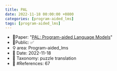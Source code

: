 ```yaml
---
title: PAL
date: 2022-11-18 00:00:00 +0800
categories: [program-aided_lms]
tags: [program-aided_lms]
---
```


- 📙Paper: "[PAL: Program-aided Language Models](https://www.semanticscholar.org/paper/PAL%3A-Program-aided-Language-Models-Gao-Madaan/6c1e1cc1e0e1f8fd026fe517607b2d4535565fa7)"
- 🔑Public: ✅
- ⚲ area: Program-aided_lms
- 📅 Date: 2022-11-18
- 🔎 Taxonomy: puzzle translation
- 📝 #References: 67
